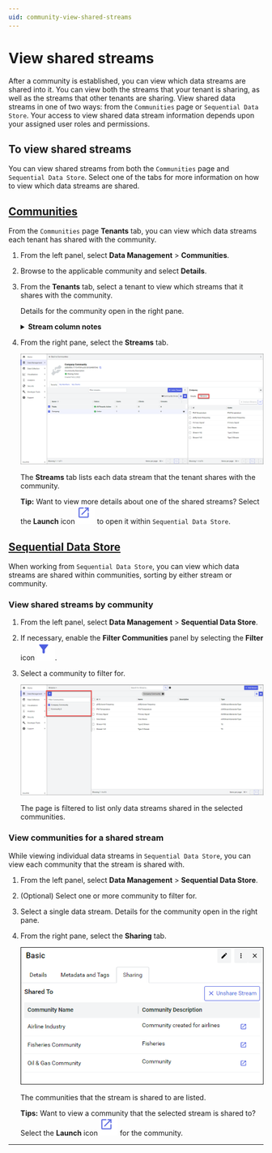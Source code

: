 ```yaml
---
uid: community-view-shared-streams
---
```


# View shared streams 

After a community is established, you can view which data streams are shared into it. You can view both the streams that your tenant is sharing, as well as the streams that other tenants are sharing. View shared data streams in one of two ways: from the `Communities` page or `Sequential Data Store`. Your access to view shared data stream information depends upon your assigned user roles and permissions.

## To view shared streams

You can view shared streams from both the `Communities` page and `Sequential Data Store`. Select one of the tabs for more information on how to view which data streams are shared.

## [Communities](#tab/communities)

From the `Communities` page **Tenants** tab, you can view which data streams each tenant has shared with the community.

1. From the left panel, select **Data Management** > **Communities**.

1. Browse to the applicable community and select **Details**.
    
1. From the **Tenants** tab, select a tenant to view which streams that it shares with the community.

    Details for the community open in the right pane.

    <details>
        <summary><strong>Stream column notes</strong></summary>
        <div>
            <img src="images/streams-column.png"></img>
            The <strong>Streams</strong> column usually displays the number of streams shared into the community, but you may encounter the following states:
            <ul>
                <li><p>If the <strong>Info</strong> <img src="../_icons/info.svg"/> icon displays, you cannot view the number of streams displayed because you are not a Community Member. For information on adding a user a Community Member, see <xref:community-manage-users>.</p></li>
                <li><p>If the <strong>Warning</strong> <img src="../_icons/warning.svg"/> icon displays, you are a Community Member, but there is an issue with stream permissions. For more information on setting stream permissions, see <xref:community-enable-stream-sharing-permissions>.</p></li>
            </ul>
        </div>
    </details>

1. From the right pane, select the **Streams** tab.
    
    ![Tenant shared streams](images/communities-shared-streams.png)

    The **Streams** tab lists each data stream that the tenant shares with the community. 

    **Tip:** Want to view more details about one of the shared streams? Select the **Launch** icon ![Launch icon](../_icons/launch.svg) to open it within `Sequential Data Store`.

## [Sequential Data Store](#tab/sds)

When working from `Sequential Data Store`, you can view which data streams are shared within communities, sorting by either stream or community.

### View shared streams by community

1. From the left panel, select **Data Management** > **Sequential Data Store**.

1. If necessary, enable the **Filter Communities** panel by selecting the **Filter** icon ![filter icon](../_icons/filter.svg).

1. Select a community to filter for.

    ![Filter communities](images/filter-pane.png)

    The page is filtered to list only data streams shared in the selected communities.

### View communities for a shared stream

While viewing individual data streams in `Sequential Data Store`, you can view each community that the stream is shared with.

1. From the left panel, select **Data Management** > **Sequential Data Store**.

1. (Optional) Select one or more community to filter for.

1. Select a single data stream. Details for the community open in the right pane.

1. From the right pane, select the **Sharing** tab.

    ![Sharing tab](images/communities-sharing-tab-sds.png)

    The communities that the stream is shared to are listed. 

    **Tips:** Want to view a community that the selected stream is shared to? Select the **Launch** icon ![Launch icon](../_icons/launch.svg) for the community.

***
